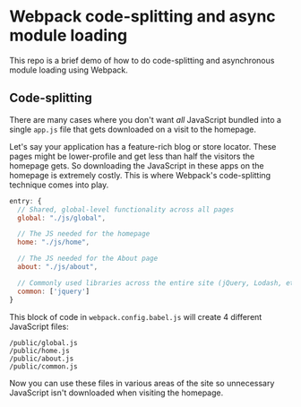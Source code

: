 # Webpack code-splitting and async module loading

This repo is a brief demo of how to do code-splitting and asynchronous module loading using Webpack.

## Code-splitting

There are many cases where you don't want _all_ JavaScript bundled into a single `app.js` file that gets downloaded on a visit to the homepage.

Let's say your application has a feature-rich blog or store locator. These pages might be lower-profile and get less than half the visitors the homepage gets. So downloading the JavaScript in these apps on the homepage is extremely costly. This is where Webpack's code-splitting technique comes into play.

```js
entry: {
  // Shared, global-level functionality across all pages
  global: "./js/global",

  // The JS needed for the homepage
  home: "./js/home",

  // The JS needed for the About page
  about: "./js/about",

  // Commonly used libraries across the entire site (jQuery, Lodash, etc)
  common: ['jquery']
}
```

This block of code in `webpack.config.babel.js` will create 4 different JavaScript files:
```
/public/global.js
/public/home.js
/public/about.js
/public/common.js
```

Now you can use these files in various areas of the site so unnecessary JavaScript isn't downloaded when visiting the homepage.
